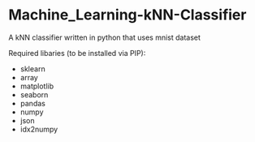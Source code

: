 # Machine_Learning-kNN-Classifier
A kNN classifier written in python that uses mnist dataset

Required libaries (to be installed via PIP):
-   sklearn
-   array
-   matplotlib
-   seaborn
-   pandas
-   numpy
-   json
-   idx2numpy
